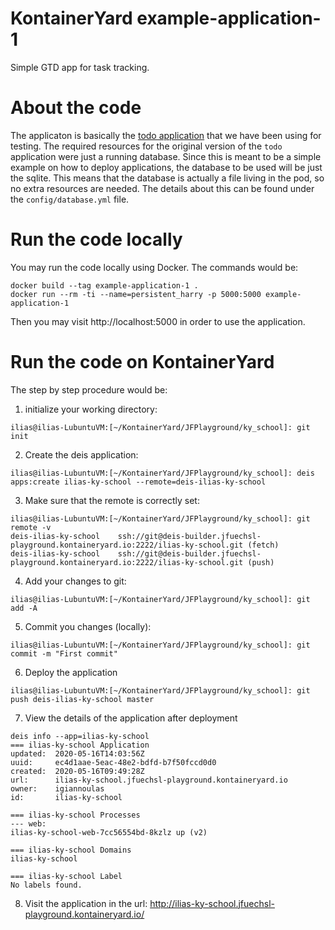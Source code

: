 # KontainerYard example-application-1

Simple GTD app for task tracking.

# About the code
The applicaton is basically the [todo application](https://github.com/engineyard/todo) that we have been using for testing. 
The required resources for the original version of the `todo` application were just a running database. Since this is meant to be a simple example on how to deploy applications, the database to be used will be just the sqlite. This means that the database is actually a file living in the pod, so no extra resources are needed. The details about this can be found under the `config/database.yml` file.

# Run the code locally 

You may run the code locally using Docker. The commands would be:

```
docker build --tag example-application-1 .
docker run --rm -ti --name=persistent_harry -p 5000:5000 example-application-1
```
Then you may visit http://localhost:5000 in order to use the application.

# Run the code on KontainerYard

The step by step procedure would be:

1. initialize your working directory:
```
ilias@ilias-LubuntuVM:[~/KontainerYard/JFPlayground/ky_school]: git init
```
2. Create the deis application:
```
ilias@ilias-LubuntuVM:[~/KontainerYard/JFPlayground/ky_school]: deis apps:create ilias-ky-school --remote=deis-ilias-ky-school
```
3. Make sure that the remote is correctly set: 
```
ilias@ilias-LubuntuVM:[~/KontainerYard/JFPlayground/ky_school]: git remote -v
deis-ilias-ky-school    ssh://git@deis-builder.jfuechsl-playground.kontaineryard.io:2222/ilias-ky-school.git (fetch)
deis-ilias-ky-school    ssh://git@deis-builder.jfuechsl-playground.kontaineryard.io:2222/ilias-ky-school.git (push)
```
4. Add your changes to git:
```
ilias@ilias-LubuntuVM:[~/KontainerYard/JFPlayground/ky_school]: git add -A
```
5. Commit you changes (locally):
```
ilias@ilias-LubuntuVM:[~/KontainerYard/JFPlayground/ky_school]: git commit -m "First commit" 
```
6. Deploy the application
```
ilias@ilias-LubuntuVM:[~/KontainerYard/JFPlayground/ky_school]: git push deis-ilias-ky-school master
```
7. View the details of the application after deployment 

```
deis info --app=ilias-ky-school
=== ilias-ky-school Application
updated:  2020-05-16T14:03:56Z
uuid:     ec4d1aae-5eac-48e2-bdfd-b7f50fccd0d0
created:  2020-05-16T09:49:28Z
url:      ilias-ky-school.jfuechsl-playground.kontaineryard.io
owner:    igiannoulas
id:       ilias-ky-school

=== ilias-ky-school Processes
--- web:
ilias-ky-school-web-7cc56554bd-8kzlz up (v2)

=== ilias-ky-school Domains
ilias-ky-school

=== ilias-ky-school Label
No labels found.
```

8. Visit the application in the url: http://ilias-ky-school.jfuechsl-playground.kontaineryard.io/
